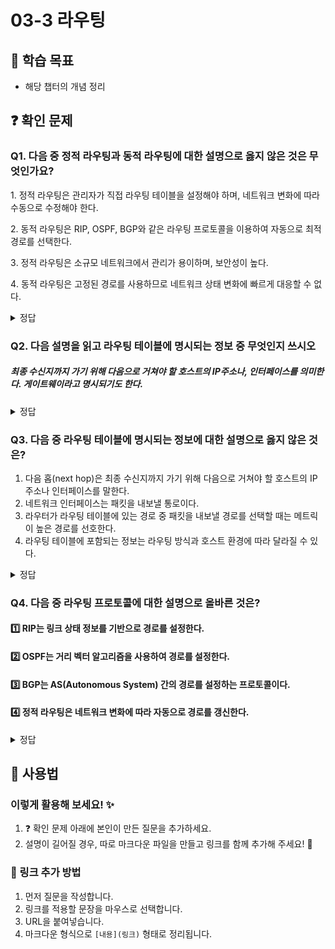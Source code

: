 # 03-3 라우팅

## 📌 학습 목표
- 해당 챕터의 개념 정리

## ❓ 확인 문제
### Q1. 다음 중 정적 라우팅과 동적 라우팅에 대한 설명으로 옳지 않은 것은 무엇인가요?

1️. 정적 라우팅은 관리자가 직접 라우팅 테이블을 설정해야 하며, 네트워크 변화에 따라 수동으로 수정해야 한다.

2️. 동적 라우팅은 RIP, OSPF, BGP와 같은 라우팅 프로토콜을 이용하여 자동으로 최적 경로를 선택한다.

3️. 정적 라우팅은 소규모 네트워크에서 관리가 용이하며, 보안성이 높다.

4️. 동적 라우팅은 고정된 경로를 사용하므로 네트워크 상태 변화에 빠르게 대응할 수 없다.

<details>
<summary>정답</summary>

- **4️. 동적 라우팅은 고정된 경로를 사용하므로 네트워크 상태 변화에 빠르게 대응할 수 없다. X**   
  - 	동적 라우팅은 네트워크 상태 변화에 따라 자동으로 최적의 경로를 갱신하므로, 빠르게 대응할 수 있습니다.

**[해설]**

- **1. 정적 라우팅은 관리자가 직접 라우팅 테이블을 설정해야 하며, 네트워크 변화에 따라 수동으로 수정해야 한다. **   
  - 정적 라우팅(Static Routing)은 관리자가 직접 경로를 설정하므로, 네트워크 변경이 있을 경우 수동으로 수정해야 합니다.

- **2. 동적 라우팅은 RIP, OSPF, BGP와 같은 라우팅 프로토콜을 이용하여 자동으로 최적 경로를 선택한다.  **   
  - 동적 라우팅(Dynamic Routing)은 라우팅 프로토콜을 사용하여 자동으로 최적의 경로를 결정하고, 변경 사항을 반영합니다.
  
- **3. 정적 라우팅은 소규모 네트워크에서 관리가 용이하며, 보안성이 높다. **
  - 정적 라우팅은 불필요한 라우팅 정보를 공유하지 않아 보안성이 높고, 소규모 네트워크에서 효율적으로 사용됩니다.
---

</details>

### Q2. 다음 설명을 읽고 라우팅 테이블에 명시되는 정보 중 무엇인지 쓰시오

##### 최종 수신지까지 가기 위해 다음으로 거쳐야 할 호스트의 IP주소나, 인터페이스를 의미한다. 게이트웨이라고 명시되기도 한다.

<details>
<summary>정답</summary>

- **다음 홉(next hop)**
---

</details>

### Q3. 다음 중 라우팅 테이블에 명시되는 정보에 대한 설명으로 옳지 않은 것은?

1. 다음 홉(next hop)은 최종 수신지까지 가기 위해 다음으로 거쳐야 할 호스트의 IP 주소나 인터페이스를 말한다.
2. 네트워크 인터페이스는 패킷을 내보낼 통로이다.
3. 라우터가 라우팅 테이블에 있는 경로 중 패킷을 내보낼 경로를 선택할 때는 메트릭이 높은 경로를 선호한다.
4. 라우팅 테이블에 포함되는 정보는 라우팅 방식과 호스트 환경에 따라 달라질 수 있다. 

<details>
<summary>정답</summary>

③ 라우터가 라우팅 테이블에 있는 경로 중 패킷을 내보낼 경로를 선택할 때는 메트릭이 높은 경로를 선호한다.

**[해설]**  
라우팅 테이블(Routing Table)은 라우터 또는 호스트가 네트워크 패킷을 올바른 목적지로 전달하기 위해 참조하는 정보 테이블이다.
라우팅 테이블에는 네트워크 주소, 넥스트 홉(Next Hop), 인터페이스, 메트릭(Metric) 등이 포함된다.
라우터는 이 정보를 활용하여 최적의 경로를 결정하고 패킷을 전송한다.

1️⃣ 다음 홉(Next Hop)은 최종 수신지까지 가기 위해 다음으로 거쳐야 할 호스트의 IP 주소나 인터페이스를 말한다. ✅ (O)
- 라우팅 경로는 목적지까지 바로 연결되는 것이 아니라, 여러 개의 중간 장치를 거쳐 이동한다.
- **다음 홉(Next Hop)**은 현재 위치에서 다음으로 패킷을 전달해야 할 라우터나 인터페이스의 주소를 의미한다.
- 목적지까지 가기 위해 필수적인 정보이므로 라우팅 테이블에 포함된다.

2️⃣ 네트워크 인터페이스는 패킷을 내보낼 통로이다. ✅ (O)
- **네트워크 인터페이스(Network Interface)**는 패킷을 전송할 **물리적인 출구(인터페이스)**를 의미한다.
- 예를 들어, 이더넷 포트(eth0), Wi-Fi(wlan0), 특정 네트워크 어댑터 등이 네트워크 인터페이스가 될 수 있다.
- 패킷이 어느 인터페이스를 통해 전송될지를 결정하는 것도 라우팅 테이블의 중요한 역할이다.

3️⃣ 라우터가 라우팅 테이블에 있는 경로 중 패킷을 내보낼 경로를 선택할 때는 메트릭이 높은 경로를 선호한다. ❌ (X) → 메트릭이 낮을수록 우선순위가 높다.
- **메트릭(Metric)**은 특정 경로의 비용(cost) 또는 우선순위(priority)를 나타내는 값이다.
- 라우팅 프로토콜(RIP, OSPF, BGP 등)은 메트릭 값을 이용하여 최적의 경로를 선택한다.
- 일반적으로 메트릭 값이 낮을수록 더 효율적인 경로이므로, 라우터는 메트릭이 낮은 경로를 우선적으로 선택한다.

4️⃣ 라우팅 테이블에 포함되는 정보는 라우팅 방식과 호스트 환경에 따라 달라질 수 있다. ✅ (O)
- 라우팅 테이블은 고정된 구조가 아니라, 라우팅 방식과 환경에 따라 다르게 구성될 수 있다.
- **정적 라우팅(Static Routing)**을 사용할 경우 관리자가 직접 경로를 지정하며,
- **동적 라우팅(Dynamic Routing)**을 사용할 경우 RIP, OSPF, BGP 등의 라우팅 프로토콜을 통해 자동으로 경로가 설정된다.
- 네트워크 환경에 따라 경로 업데이트 빈도, 라우팅 알고리즘, 포함되는 정보 등이 달라질 수 있다.

---

</details>

### Q4. 다음 중 라우팅 프로토콜에 대한 설명으로 올바른 것은?

#### 1️⃣  RIP는 링크 상태 정보를 기반으로 경로를 설정한다.

#### 2️⃣ OSPF는 거리 벡터 알고리즘을 사용하여 경로를 설정한다.

#### 3️⃣ BGP는 AS(Autonomous System) 간의 경로를 설정하는 프로토콜이다.

#### 4️⃣ 정적 라우팅은 네트워크 변화에 따라 자동으로 경로를 갱신한다.

<details>
<summary>정답</summary>

**3️⃣ BGP는 AS(Autonomous System) 간의 경로를 설정하는 프로토콜이다.**  

**[해설]**

#### 1️⃣ RIP는 ***거리 벡터 알고리즘***을 사용하여 경로를 설정한다.

#### 2️⃣ OSPF는 ***링크 상태 알고리즘***을 사용하며, 네트워크의 전체 토폴로지를 유지하며 경로를 계산한다.

#### 4️⃣ 정적 라우팅은 관리자가 직접 경로를 설정해야 하며, 네트워크 변화가 발생해도 자동으로 경로가 변경되지 않는다.

#### ※ BGP(Border Gateway Protocol)는 AS간의 라우팅을 담당하는 유일한 EGP(Exterior Gateway Protocol)로, 실제로는 AS 간의 통신을 가능하게 하는 프로토콜이다.

</details>

## 📝 사용법  
### 이렇게 활용해 보세요! ✨  
1. ❓ 확인 문제 아래에 본인이 만든 질문을 추가하세요.  
2. 설명이 길어질 경우, 따로 마크다운 파일을 만들고 링크를 함께 추가해 주세요! 🔗  

### 🔗 링크 추가 방법  
1. 먼저 질문을 작성합니다.  
2. 링크를 적용할 문장을 마우스로 선택합니다.  
3. URL을 붙여넣습니다.  
4. 마크다운 형식으로 `[내용](링크)` 형태로 정리됩니다.  
